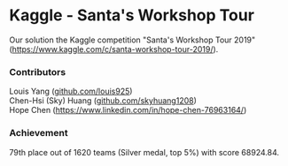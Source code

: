 # Kaggle - Santa's Workshop Tour
 Our solution the Kaggle competition "Santa's Workshop Tour 2019" (https://www.kaggle.com/c/santa-workshop-tour-2019/).

### Contributors ###
Louis Yang ([github.com/louis925](http://github.com/louis925))  
Chen-Hsi (Sky) Huang ([github.com/skyhuang1208](http://github.com/skyhuang1208))  
Hope Chen (https://www.linkedin.com/in/hope-chen-76963164/)

### Achievement ###
79th place out of 1620 teams (Silver medal, top 5%) with score 68924.84.
